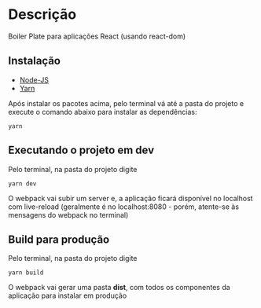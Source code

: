 # Descrição
Boiler Plate para aplicações React (usando react-dom)

## Instalação

- [Node-JS](https://www.notion.so/Instalando-o-Node-js-d40fdabe8f0a491eb33b85da93d90a2f)
- [Yarn](https://www.notion.so/Instalando-o-Yarn-eca6a13be5b3467d8d2f7be15c60f322)

Após instalar os pacotes acima, pelo terminal vá até a pasta do projeto 
e execute o comando abaixo para instalar as dependências:

```
yarn
``` 

## Executando o projeto em dev

Pelo terminal, na pasta do projeto digite

```
yarn dev
```

O webpack vai subir um server e, a aplicação ficará disponível no localhost com live-reload (geralmente é no localhost:8080 - porém, atente-se às mensagens do webpack no terminal)

## Build para produção

Pelo terminal, na pasta do projeto digite

```
yarn build
```

O webpack vai gerar uma pasta <b>dist</b>, com todos os componentes da aplicação para instalar em produção